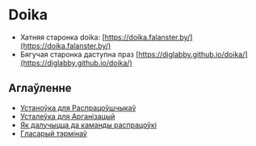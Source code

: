 # Doika

- Хатняя старонка doika: [https://doika.falanster.by/](https://doika.falanster.by/)
- Бягучая старонка даступна праз [https://diglabby.github.io/doika/](https://diglabby.github.io/doika/)

## Аглаўленне
- [Устаноўка для Распрацоўшчыкаў](/docs/how-to-install-for-dev.md)
- [Усталеўка для Арганізацый](/docs/how-to-install-to-for-organisations.md)
- [Як далучыцца да каманды распрацоўкі](/docs/how-to-join-team.md)
- [Гласарый тэрмінаў](/docs/glossary.md)
